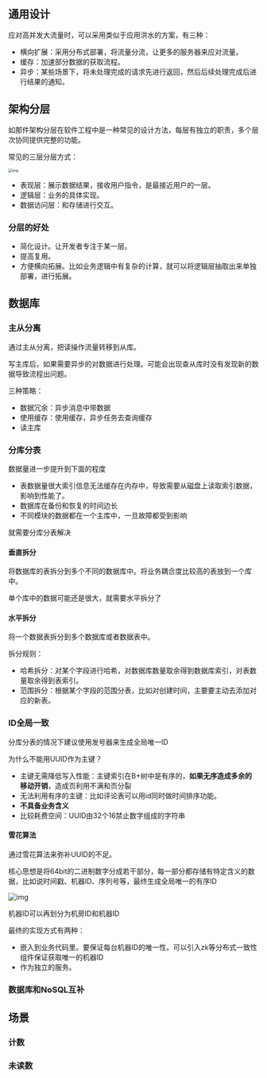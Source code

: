 

## 通用设计

应对高并发大流量时，可以采用类似于应用洪水的方案，有三种：

- 横向扩展：采用分布式部署，将流量分流，让更多的服务器来应对流量。
- 缓存：加速部分数据的获取流程。
- 异步：某些场景下，将未处理完成的请求先进行返回，然后后续处理完成后进行结果的通知。



## 架构分层

如那件架构分层在软件工程中是一种常见的设计方法，每层有独立的职责，多个层次协同提供完整的功能。

常见的三层分层方式：

<img src="https://static001.geekbang.org/resource/image/86/25/86aa315ef6b6752dc58db69f44f82725.jpg" alt="img" style="zoom:50%;" />

- 表现层：展示数据结果，接收用户指令，是最接近用户的一层。
- 逻辑层：业务的具体实现。
- 数据访问层：和存储进行交互。



### 分层的好处

- 简化设计。让开发者专注于某一层。
- 提高复用。
- 方便横向拓展。比如业务逻辑中有复杂的计算，就可以将逻辑层抽取出来单独部署，进行拓展。



## 数据库

### 主从分离

通过主从分离，把读操作流量转移到从库。



写主库后，如果需要异步的对数据进行处理。可能会出现查从库时没有发现新的数据导致流程出问题。

三种策略：

- 数据冗余：异步消息中带数据
- 使用缓存：使用缓存，异步任务去查询缓存
- 读主库



### 分库分表

数据量进一步提升到下面的程度

- 表数据量很大索引信息无法缓存在内存中，导致需要从磁盘上读取索引数据，影响到性能了。
- 数据库在备份和恢复的时间边长
- 不同模块的数据都在一个主库中，一旦故障都受到影响

就需要分库分表解决

#### 垂直拆分

将数据库的表拆分到多个不同的数据库中。将业务耦合度比较高的表放到一个库中。

单个库中的数据可能还是很大，就需要水平拆分了

#### 水平拆分

将一个数据表拆分到多个数据库或者数据表中。

拆分规则：

- 哈希拆分：对某个字段进行哈希，对数据库数量取余得到数据库索引，对表数量取余得到表索引。
- 范围拆分：根据某个字段的范围分表，比如对创建时间，主要要主动去添加对应的新表。



### ID全局一致

分库分表的情况下建议使用发号器来生成全局唯一ID

为什么不能用UUID作为主键？

- 主键无需降低写入性能：主键索引在B+树中是有序的，**如果无序造成多余的移动开销**，造成页利用不满和页分裂
- 无法利用有序的主键：比如评论表可以用id同时做时间排序功能。
- **不具备业务含义**
- 比较耗费空间：UUID由32个16禁止数字组成的字符串

#### 雪花算法

通过雪花算法来弥补UUID的不足。

核心思想是将64bit的二进制数字分成若干部分，每一部分都存储有特定含义的数据，比如说时间戳、机器ID、序列号等，最终生成全局唯一的有序ID

![img](https://static001.geekbang.org/resource/image/2d/8d/2dee7e8e227a339f8f3cb6e7b47c0c8d.jpg)



机器ID可以再划分为机房ID和机器ID



最终的实现方式有两种：

- 嵌入到业务代码里。要保证每台机器ID的唯一性。可以引入zk等分布式一致性组件保证获取唯一的机器ID
- 作为独立的服务。



### 数据库和NoSQL互补





## 场景

### 计数



### 未读数



